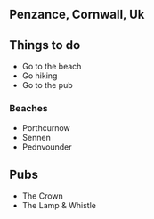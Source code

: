 ## Penzance, Cornwall, Uk

## Things to do
- Go to the beach
- Go hiking
- Go to the pub

### Beaches
- Porthcurnow
- Sennen
- Pednvounder

## Pubs
- The Crown
- The Lamp & Whistle